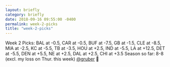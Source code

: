```yaml
---
layout: briefly
category: briefly
date: 2018-09-16 09:55:00 -0400
permalink: week-2-picks
title: "week-2-picks"
---
```


Week 2 Picks:
BAL at -0.5, CAR at -0.5, BUF at -7.5, GB at -1.5, CLE at -8.5, MIA at -2.5, KC at -5.5, TB at -3.5, HOU at +2.5, IND at -5.5, LA at +12.5, DET at -5.5, DEN at +5.5, NE at +2.5, DAL at +2.5, CHI at +3.5
Season so far: 8-8 (excl. my loss on Thur. this week)
[@gruber](https://micro.blog/gruber) 🏈
